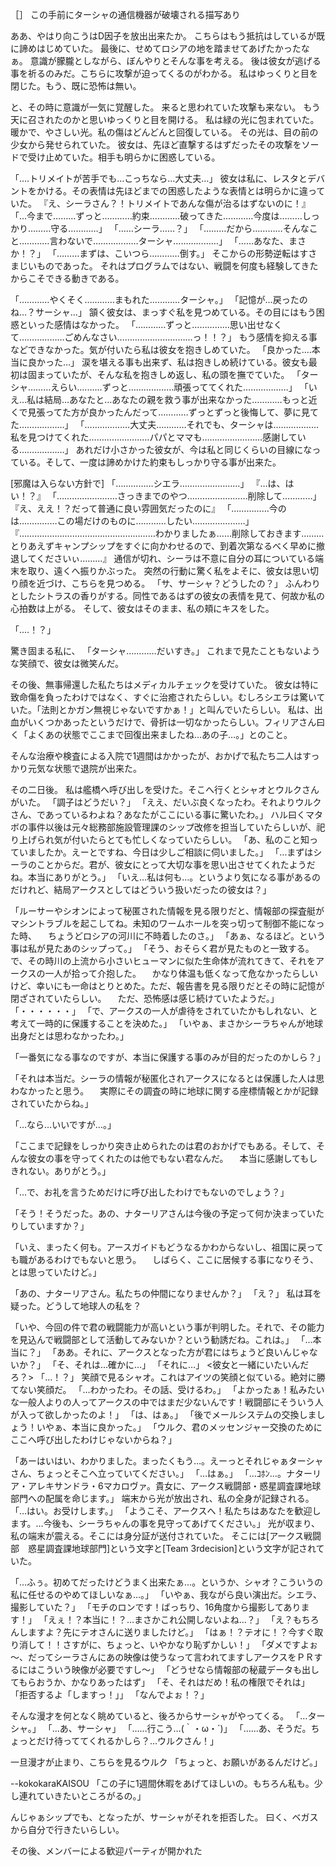 
［］
この手前にターシャの通信機器が破壊される描写あり

ああ、やはり向こうはD因子を放出出来たか。
こちらはもう抵抗はしているが既に諦めはじめていた。
最後に、せめてロシアの地を踏ませてあげたかったなぁ。
意識が朦朧としながら、ぼんやりとそんな事を考える。
後は彼女が逃げる事を祈るのみだ。こちらに攻撃が迫ってくるのがわかる。
私はゆっくりと目を閉じた。もう、既に恐怖は無い。



と、その時に意識が一気に覚醒した。
来ると思われていた攻撃も来ない。
もう天に召されたのかと思いゆっくりと目を開ける。
私は緑の光に包まれていた。暖かで、やさしい光。私の傷はどんどんと回復している。
その光は、目の前の少女から発せられていた。
彼女は、先ほど直撃するはずだったその攻撃をソードで受け止めていた。相手も明らかに困惑している。


「‥‥トリメイトが苦手でも…こっちなら…大丈夫…」
彼女は私に、レスタとデバントをかける。その表情は先ほどまでの困惑したような表情とは明らかに違っていた。
『え、シーラさん？！トリメイトであんな傷が治るはずないのに！』
「…今まで………ずっと…………約束…………破ってきた…………今度は………しっかり………守る…………」
「……シーラ……？」
「………だから…………そんなこと…………言わないで………………ターシャ………………」
「……あなた、まさか！？」
「………まずは、こいつら…………倒す。」
そこからの形勢逆転はすさまじいものであった。
それはプログラムではない、戦闘を何度も経験してきたからこそできる動きである。

「…………やくそく…………まもれた…………ターシャ。」
「記憶が…戻ったのね…？サーシャ…」
頷く彼女は、まっすぐ私を見つめている。その目にはもう困惑といった感情はなかった。
「…………ずっと……………思い出せなくて………………ごめんなさい…………………………っ！！？」
もう感情を抑える事などできなかった。気が付いたら私は彼女を抱きしめていた。
「良かった‥‥本当に良かった…」
涙を堪える事も出来ず、私は抱きしめ続けている。彼女も最初は固まっていたが、そんな私を抱きしめ返し、私の頭を撫でていた。
「ターシャ………えらい‥‥‥‥‥ずっと………………頑張っててくれた………………」
「いえ…私は結局…あなたと…あなたの親を救う事が出来なかった…………もっと近くで見張ってた方が良かったんだって…………ずっとずっと後悔して、夢に見てた………………」
「………………大丈夫…………それでも、ターシャは………………私を見つけてくれた……………………パパとママも……………………感謝している………………」
あれだけ小さかった彼女が、今は私と同じくらいの目線になっている。そして、一度は諦めかけた約束もしっかり守る事が出来た。



[邪魔は入らない方針で]
「……………シエラ……………………」
『…は、はい！？』
「……………………さっきまでのやつ……………………削除して…………」
『え、ええ！？だって普通に良い雰囲気だったのに』
「……………今のは……………この場だけのものに…………したい…………………」
『………………………………………………わかりましたぁ……削除しておきます………とりあえずキャンプシップをすぐに向かわせるので、到着次第なるべく早めに撤退してくださいぃ………』
通信が切れ、シーラは不意に自分の耳についている端末を取り、遠くへ振りかぶった。
突然の行動に驚く私をよそに、彼女は思い切り顔を近づけ、こちらを見つめる。
「サ、サーシャ？どうしたの？」
ふんわりとしたシトラスの香りがする。同性であるはずの彼女の表情を見て、何故か私の心拍数は上がる。
そして、彼女はそのまま、私の頬にキスをした。

「‥‥！？」

驚き固まる私に、
「ターシャ…………だいすき。」
これまで見たこともないような笑顔で、彼女は微笑んだ。


その後、無事帰還した私たちはメディカルチェックを受けていた。
彼女は特に致命傷を負ったわけではなく、すぐに治癒されたらしい。むしろシエラは驚いていた。「法則とかガン無視じゃないですかぁ！」と叫んでいたらしい。
私は、出血がいくつかあったというだけで、骨折は一切なかったらしい。フィリアさん曰く「よくあの状態でここまで回復出来ましたね…あの子…。」とのこと。

そんな治療や検査による入院で1週間はかかったが、おかげで私たち二人はすっかり元気な状態で退院が出来た。

その二日後。
私は艦橋へ呼び出しを受けた。そこへ行くとシャオとウルクさんがいた。
「調子はどうだい？」
「ええ、だいぶ良くなったわ。それよりウルクさん、であっているわよね？あなたがここにいる事に驚いたわ。」
ハル曰くマタボの事件以後は元々総務部施設管理課のシップ改修を担当していたらしいが、祀り上げられ気が付いたらとても忙しくなっていたらしい。
「あ、私のこと知っていましたか。えーとですね、今日は少しご相談に伺いました。」
「…まずはシーラのことからだ。君が、彼女にとって大切な事を思い出させてくれたようだね。本当にありがとう。」
「いえ…私は何も…。というより気になる事があるのだけれど、結局アークスとしてはどういう扱いだったの彼女は？」

「ルーサーやシオンによって秘匿された情報を見る限りだと、情報部の探査艇がマシントラブルを起こしてね。未知のワームホールを突っ切って制御不能になった時、
　ちょうどロシアの河川に不時着したのさ。」
「あぁ、なるほど。という事は私が見たあのシップって。」
「そう、おそらく君が見たものと一致する。で、その時川の上流から小さいヒューマンに似た生命体が流れてきて、それをアークスの一人が拾って介抱した。
　かなり体温も低くなって危なかったらしいけど、幸いにも一命はとりとめた。ただ、報告書を見る限りだとその時に記憶が閉ざされていたらしい。
　ただ、恐怖感は感じ続けていたようだ。」
「・・・・・・」
「で、アークスの一人が虐待をされていたかもしれない、と考えて一時的に保護することを決めた。」
「いやぁ、まさかシーラちゃんが地球出身だとは思わなかったわ。」

「一番気になる事なのですが、本当に保護する事のみが目的だったのかしら？」

「それは本当だ。シーラの情報が秘匿化されアークスになるとは保護した人は思わなかったと思う。
　実際にその調査の時に地球に関する座標情報とかが記録されていたからね。」

「…なら…いいですが…。」

「ここまで記録をしっかり突き止められたのは君のおかげでもある。そして、そんな彼女の事を守ってくれたのは他でもない君なんだ。
　本当に感謝してもしきれない。ありがとう。」

「…で、お礼を言うためだけに呼び出したわけでもないのでしょう？」

「そう！そうだった。あの、ナターリアさんは今後の予定って何か決まっていたりしていますか？」

「いえ、まったく何も。アースガイドもどうなるかわからないし、祖国に戻っても職があるわけでもないと思う。
　しばらく、ここに居候する事になりそう、とは思っていたけど。」



「あの、ナターリアさん。私たちの仲間になりませんか？」
「え？」
私は耳を疑った。どうして地球人の私を？

「いや、今回の件で君の戦闘能力が高いという事が判明した。それで、その能力を見込んで戦闘部として活動してみないか？という勧誘だね。これは。」
「…本当に？」
「ああ。それに、アークスとなった方が君にはちょうど良いんじゃないか？」
「そ、それは…確かに…」
「それに…」
<彼女と一緒にいたいんだろ？>
「…！？」
笑顔で見るシャオ。これはアイツの笑顔と似ている。絶対に勝てない笑顔だ。
「…わかったわ。その話、受けるわ。」
「よかったぁ！私みたいな一般人よりの人ってアークスの中ではまだ少ないんです！戦闘部にそういう人が入って欲しかったのよ！」
「は、はぁ。」
「後でメールシステムの交換しましょう！いやぁ、本当に良かった。」
「ウルク、君のメッセンジャー交換のためにここへ呼び出したわけじゃないからね？」

「あーはいはい、わかりました。まったくもう…。えーっとそれじゃぁターシャさん、ちょっとそこへ立っていてください。」
「…はぁ。」
「…ｺﾎﾝ…。ナターリア・アレキサンドラ・6マカロヴァ。貴女に、アークス戦闘部・惑星調査課地球部門への配属を命じます。」
端末から光が放出され、私の全身が記録される。
「…はい。お受けします。」
「ようこそ、アークスへ！私たちはあなたを歓迎します。…今後も、シーラちゃんの事を見守ってあげてください。」
光が収まり、私の端末が震える。そこには身分証が送付されていた。
そこには[アークス戦闘部　惑星調査課地球部門]という文字と[Team 3rdecision]という文字が記されていた。

「…ふぅ。初めてだったけどうまく出来たぁ…。というか、シャオ？こういうの私に任せるのやめてほしいなぁ…。」
「いやぁ、我ながら良い演出だ。シエラ、撮影していた？」
「モチのロンです！ばっちり、16角度から撮影してあります！」
「えぇ！？本当に！？…まさかこれ公開しないよね…？」
「え？もちろんしますよ？先にテオさんに送りましたけど。」
「はぁ！？テオに！？今すぐ取り消して！！さすがに、ちょっと、いやかなり恥ずかしい！」
「ダメですよぉ～、だってシーラさんにあの映像は使うなって言われてますしアークスをＰＲするにはこういう映像が必要ですし～」
「どうせなら情報部の秘蔵データも出してもらおうか、かなりあったはず」
「そ、それはだめ！私の権限でそれは」
「拒否するよ「しますっ！」」
「なんでよぉ！？」

そんな漫才を何となく眺めていると、後ろからサーシャがやってくる。
「…ターシャ。」
「…あ、サーシャ」
「……行こう…(｀・ω・´)」
「……あ、そうだ。ちょっとだけ待っててくれるかしら？…ウルクさん！」

一旦漫才が止まり、こちらを見るウルク
「ちょっと、お願いがあるんだけど。」


--kokokaraKAISOU
「この子に1週間休暇をあげてほしいの。もちろん私も。少し連れていきたいところがるの。」

んじゃぁシップでも、となったが、サーシャがそれを拒否した。
曰く、ベガスから自分で行きたいらしい。



その後、メンバーによる歓迎パーティが開かれた
